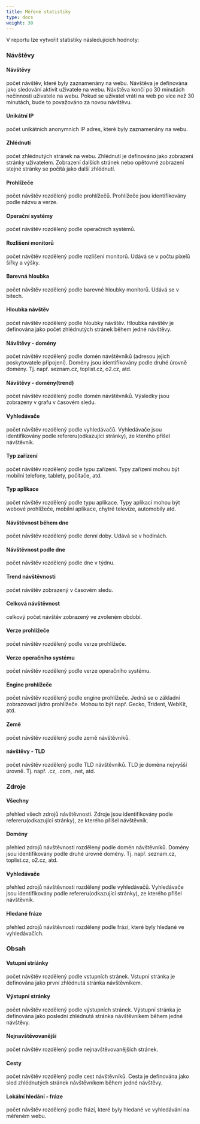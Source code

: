 ```yaml
---
title: Měřené statistiky
type: docs
weight: 30
---
```

V reportu lze vytvořit statistiky následujících hodnoty:

### Návštěvy

#### Návštěvy
počet návštěv, které byly zaznamenány na webu. Návštěva je definována jako sledování aktivit uživatele na webu. Návštěva končí po 30 minutách nečinnosti uživatele na webu. Pokud se uživatel vrátí na web po více než 30 minutách, bude to považováno za novou návštěvu.

#### Unikátní IP
počet unikátních anonymních IP adres, které byly zaznamenány na webu. 

#### Zhlédnutí
počet zhlédnutých stránek na webu. Zhlédnutí je definováno jako zobrazení stránky uživatelem. Zobrazení dalších stránek nebo opětovné zobrazení stejné stránky se počítá jako další zhlédnutí.

#### Prohlížeče
počet návštěv rozdělený podle prohlížečů. Prohlížeče jsou identifikovány podle názvu a verze.

#### Operační systémy
počet návštěv rozdělený podle operačních systémů.

#### Rozlišení monitorů
počet návštěv rozdělený podle rozlišení monitorů. Udává se v počtu pixelů šířky a výšky.

#### Barevná hloubka
počet návštěv rozdělený podle barevné hloubky monitorů. Udává se v bitech.

#### Hloubka návštěv
počet návštěv rozdělený podle hloubky návštěv. Hloubka návštěv je definována jako počet zhlédnutých stránek během jedné návštěvy.

#### Návštěvy - domény
počet návštěv rozdělený podle domén návštěvníků (adresou jejich poskytovatele přípojení). Domény jsou identifikovány podle druhé úrovně domény. Tj. např. seznam.cz, toplist.cz, o2.cz, atd.

#### Návštěvy - domény(trend)
počet návštěv rozdělený podle domén návštěvníků. Výsledky jsou zobrazeny v grafu v časovém sledu.

#### Vyhledávače
počet návštěv rozdělený podle vyhledávačů. Vyhledávače jsou identifikovány podle refereru(odkazující stránky), ze kterého přišel návštěvník.

#### Typ zařízení
počet návštěv rozdělený podle typu zařízení. Typy zařízení mohou být mobilní telefony, tablety, počítače, atd.

#### Typ aplikace
počet návštěv rozdělený podle typu aplikace. Typy aplikací mohou být webové prohlížeče, mobilní aplikace, chytré televize, automobily atd.

#### Návštěvnost během dne
počet návštěv rozdělený podle denní doby. Udává se v hodinách.

#### Návštěvnost podle dne
počet návštěv rozdělený podle dne v týdnu.

#### Trend návštěvnosti
počet návštěv zobrazený v časovém sledu.

#### Celková návštěvnost
celkový počet návštěv zobrazený ve zvoleném období.

#### Verze prohlížeče
počet návštěv rozdělený podle verze prohlížeče.

#### Verze operačního systému
počet návštěv rozdělený podle verze operačního systému.

#### Engine prohlížeče
počet návštěv rozdělený podle engine prohlížeče. Jedná se o základní zobrazovací jádro prohlížeče. Mohou to být např. Gecko, Trident, WebKit, atd.

#### Země
počet návštěv rozdělený podle země návštěvníků.

#### návštěvy - TLD
počet návštěv rozdělený podle TLD návštěvníků. TLD je doména nejvyšší úrovně. Tj. např. .cz, .com, .net, atd.

### Zdroje

#### Všechny
přehled všech zdrojů návštěvnosti. Zdroje jsou identifikovány podle refereru(odkazující stránky), ze kterého přišel návštěvník.

#### Domény
přehled zdrojů návštěvnosti rozdělený podle domén návštěvníků. Domény jsou identifikovány podle druhé úrovně domény. Tj. např. seznam.cz, toplist.cz, o2.cz, atd.

#### Vyhledávače
přehled zdrojů návštěvnosti rozdělený podle vyhledávačů. Vyhledávače jsou identifikovány podle refereru(odkazující stránky), ze kterého přišel návštěvník.

#### Hledané fráze
přehled zdrojů návštěvnosti rozdělený podle frází, které byly hledané ve vyhledávačích.

### Obsah

#### Vstupní stríánky
počet návštěv rozdělený podle vstupních stránek. Vstupní stránka je definována jako první zhlédnutá stránka návštěvníkem.

#### Výstupní stránky
počet návštěv rozdělený podle výstupních stránek. Výstupní stránka je definována jako poslední zhlédnutá stránka návštěvníkem během jedné návštěvy.

#### Nejnavštěvovanější
počet návštěv rozdělený podle nejnavštěvovanějších stránek.

#### Cesty
počet návštěv rozdělený podle cest návštěvníků. Cesta je definována jako sled zhlédnutých stránek návštěvníkem během jedné návštěvy.

#### Lokální hledání - fráze
počet návštěv rozdělený podle frází, které byly hledané ve vyhledávání na měřeném webu.
